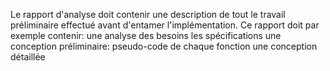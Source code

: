 Le rapport d'analyse doit contenir une description de tout le travail préliminaire effectué avant d'entamer l'implémentation. Ce rapport doit par exemple contenir:
une analyse des besoins
les spécifications
une conception préliminaire: pseudo-code de chaque fonction
une conception détaillée
